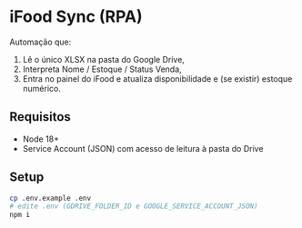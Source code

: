 # iFood Sync (RPA)

Automação que:
1) Lê o único XLSX na pasta do Google Drive,
2) Interpreta Nome / Estoque / Status Venda,
3) Entra no painel do iFood e atualiza disponibilidade e (se existir) estoque numérico.

## Requisitos
- Node 18+
- Service Account (JSON) com acesso de leitura à pasta do Drive

## Setup
```bash
cp .env.example .env
# edite .env (GDRIVE_FOLDER_ID e GOOGLE_SERVICE_ACCOUNT_JSON)
npm i
